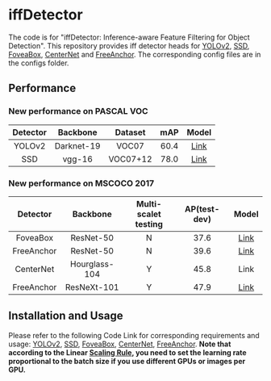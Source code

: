# iffDetector
The code is for "iffDetector: Inference-aware Feature Filtering for Object Detection".
This repository provides iff detector heads for 
[YOLOv2](https://arxiv.org/pdf/1612.08242.pdf), 
[SSD](https://link.springer.com/chapter/10.1007/978-3-319-46448-0_2), 
[FoveaBox](https://arxiv.org/pdf/1904.03797.pdf), 
[CenterNet](https://arxiv.org/pdf/1904.08189.pdf) 
and [FreeAnchor](http://papers.nips.cc/paper/8309-freeanchor-learning-to-match-anchors-for-visual-object-detection.pdf).
The corresponding config files are in the configs folder.

## Performance

### New performance on PASCAL VOC

|Detector|Backbone|Dataset|mAP|Model|
| :-------: | :-------: | :-------: | :-------: | :-------: |
|YOLOv2|Darknet-19|VOC07|60.4|[Link](https://drive.google.com/file/d/1o2BRmPvTflfELPNnYGTtRDU8rApZWLg8/view?usp=sharing)|
|SSD|vgg-16|VOC07+12|78.0|[Link](https://drive.google.com/file/d/1rI0NW0YMOx6oKxkLZ9CBoezWu0BTkn5r/view?usp=sharing)|

### New performance on MSCOCO 2017

|Detector|Backbone|Multi-scalet<br> testing|AP(test-dev)|Model|
| :-------: | :-------: | :-------: | :-------: | :-------: |
|FoveaBox|ResNet-50|N|37.6|[Link](https://drive.google.com/file/d/15EADtUjvBTwxrqAzVcu8R10hslkZSUMK/view?usp=sharing)|
|FreeAnchor|ResNet-50|N|39.6|[Link](https://drive.google.com/file/d/1OzfBEi4oxIWA6Yvz9KLd5vogqHZIvbdt/view?usp=sharing)|
|CenterNet|Hourglass-104|Y|45.8|Link|
|FreeAnchor|ResNeXt-101|Y|47.9|[Link](https://drive.google.com/file/d/1wXPE2Pc9GrWcg9O-K_ZhMWK4bo2vwAEK/view?usp=sharing)|

## Installation and Usage

Please refer to the following Code Link for corresponding requirements and usage:
[YOLOv2](https://github.com/longcw/yolo2-pytorch), [SSD](https://github.com/amdegroot/ssd.pytorch), [FoveaBox](https://github.com/open-mmlab/mmdetection), [CenterNet](https://github.com/xingyizhou/CenterNet), [FreeAnchor](https://github.com/zhangxiaosong18/FreeAnchor). 
**Note that according to the Linear [Scaling Rule](https://arxiv.org/abs/1706.02677), you need to set the learning rate proportional to the batch size if you use different GPUs or images per GPU.**

